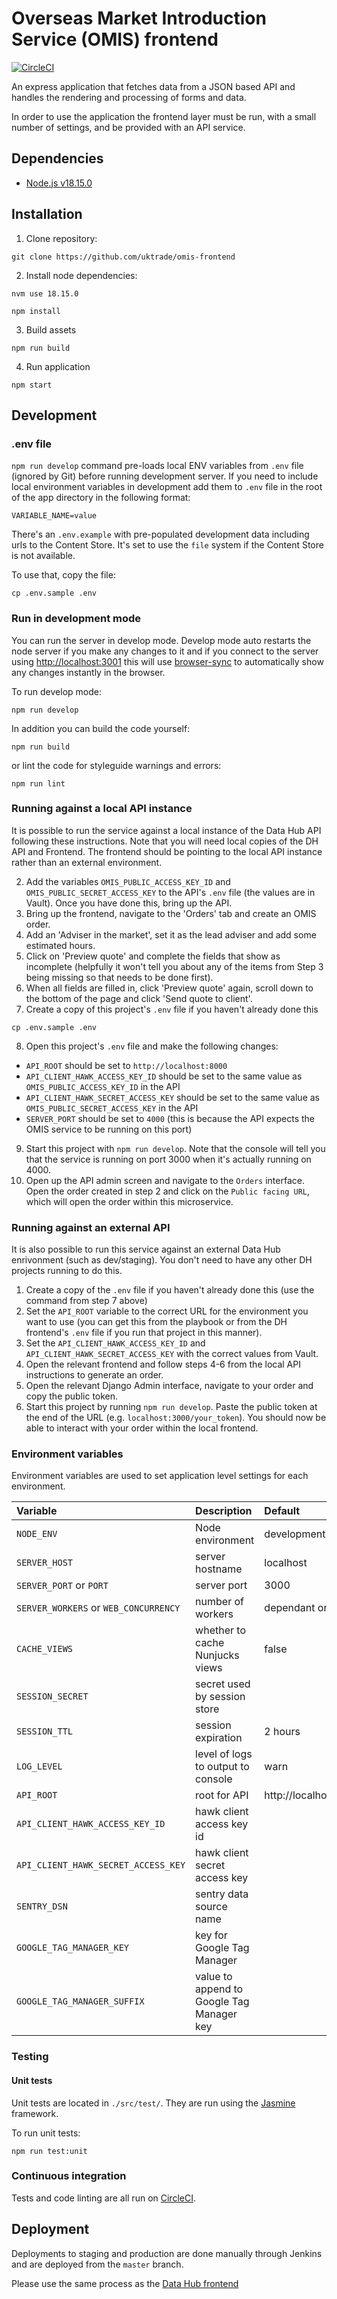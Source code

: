 # Overseas Market Introduction Service (OMIS) frontend

[![CircleCI](https://circleci.com/gh/uktrade/omis-frontend.svg?style=svg)](https://circleci.com/gh/uktrade/omis-frontend)

An express application that fetches data from a JSON based API and handles
the rendering and processing of forms and data.

In order to use the application the frontend layer must be run, with a small
number of settings, and be provided with an API service.

## Dependencies

- [Node.js v18.15.0](https://nodejs.org/en/)

## Installation

1. Clone repository:

  ```
  git clone https://github.com/uktrade/omis-frontend
  ```

2. Install node dependencies:

  ```
  nvm use 18.15.0
  ```

  ```
  npm install
  ```

3. Build assets

  ```
  npm run build
  ```

4. Run application

  ```
  npm start
  ```

## Development

### .env file

`npm run develop` command pre-loads local ENV variables from `.env` file (ignored by Git) before running development server.
If you need to include local environment variables in development add them to `.env` file in the root of the app directory in the following format:

```
VARIABLE_NAME=value
```

There's an `.env.example` with pre-populated development data including urls to the Content Store. It's set to use the `file` system if the Content Store is not available.

To use that, copy the file:

```
cp .env.sample .env
```

### Run in development mode

You can run the server in develop mode. Develop mode auto restarts
the node server if you make any changes to it and if you connect to the server
using [http://localhost:3001](http://localhost:3001) this will use
[browser-sync](https://www.browsersync.io/) to automatically show
any changes instantly in the browser.

To run develop mode:

```
npm run develop
```

In addition you can build the code yourself:

```
npm run build
```

or lint the code for styleguide warnings and errors:

```
npm run lint
```

### Running against a local API instance

It is possible to run the service against a local instance of the Data Hub API following these instructions. Note that you will need local copies of the DH API and Frontend. The frontend should be pointing to the local API instance rather than an external environment.

2. Add the variables `OMIS_PUBLIC_ACCESS_KEY_ID` and `OMIS_PUBLIC_SECRET_ACCESS_KEY` to the API's `.env` file (the values are in Vault). Once you have done this, bring up the API.
3. Bring up the frontend, navigate to the 'Orders' tab and create an OMIS order.
4. Add an 'Adviser in the market', set it as the lead adviser and add some estimated hours.
5. Click on 'Preview quote' and complete the fields that show as incomplete (helpfully it won't tell you about any of the items from Step 3 being missing so that needs to be done first).
6. When all fields are filled in, click 'Preview quote' again, scroll down to the bottom of the page and click 'Send quote to client'.
7. Create a copy of this project's `.env` file if you haven't already done this
```
cp .env.sample .env
```
8. Open this project's `.env` file and make the following changes:
  - `API_ROOT` should be set to `http://localhost:8000`
  - `API_CLIENT_HAWK_ACCESS_KEY_ID` should be set to the same value as `OMIS_PUBLIC_ACCESS_KEY_ID` in the API
  - `API_CLIENT_HAWK_SECRET_ACCESS_KEY` should be set to the same value as `OMIS_PUBLIC_SECRET_ACCESS_KEY` in the API
  - `SERVER_PORT` should be set to `4000` (this is because the API expects the OMIS service to be running on this port)
9. Start this project with `npm run develop`. Note that the console will tell you that the service is running on port 3000 when it's actually running on 4000.
10. Open up the API admin screen and navigate to the `Orders` interface. Open the order created in step 2 and click on the `Public facing URL`, which will open the order within this microservice.

### Running against an external API

It is also possible to run this service against an external Data Hub enrivonment (such as dev/staging). You don't need to have any other DH projects running to do this.

1. Create a copy of the `.env` file if you haven't already done this (use the command from step 7 above)
2. Set the `API_ROOT` variable to the correct URL for the environment you want to use (you can get this from the playbook or from the DH frontend's `.env` file if you run that project in this manner).
3. Set the `API_CLIENT_HAWK_ACCESS_KEY_ID` and `API_CLIENT_HAWK_SECRET_ACCESS_KEY` with the correct values from Vault.
4. Open the relevant frontend and follow steps 4-6 from the local API instructions to generate an order.
5. Open the relevant Django Admin interface, navigate to your order and copy the public token.
6. Start this project by running `npm run develop`. Paste the public token at the end of the URL (e.g. `localhost:3000/your_token`). You should now be able to interact with your order within the local frontend.

### Environment variables

Environment variables are used to set application level settings for each
environment.

| Variable | Description | Default |
|:---------|:------------|:--------|
| `NODE_ENV` | Node environment | development |
| `SERVER_HOST` | server hostname | localhost |
| `SERVER_PORT` or `PORT` | server port | 3000 |
| `SERVER_WORKERS` or `WEB_CONCURRENCY` | number of workers | dependant on CPU |
| `CACHE_VIEWS` | whether to cache Nunjucks views | false |
| `SESSION_SECRET` | secret used by session store | |
| `SESSION_TTL` | session expiration | 2 hours |
| `LOG_LEVEL` | level of logs to output to console | warn |
| `API_ROOT` | root for API | http://localhost:8000 |
| `API_CLIENT_HAWK_ACCESS_KEY_ID` | hawk client access key id | |
| `API_CLIENT_HAWK_SECRET_ACCESS_KEY` | hawk client secret access key | |
| `SENTRY_DSN` | sentry data source name | |
| `GOOGLE_TAG_MANAGER_KEY` | key for Google Tag Manager | |
| `GOOGLE_TAG_MANAGER_SUFFIX` | value to append to Google Tag Manager key | |


### Testing

#### Unit tests

Unit tests are located in `./src/test/`. They are run using the [Jasmine](https://jasmine.github.io/) framework.

To run unit tests:

```
npm run test:unit
```

### Continuous integration

Tests and code linting are all run on [CircleCI](https://circleci.com/).

## Deployment

Deployments to staging and production are done manually through Jenkins and are
deployed from the `master` branch.

Please use the same process as the [Data Hub frontend](https://github.com/uktrade/data-hub-frontend/blob/main/docs/Deployments.md)
